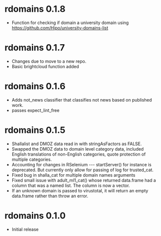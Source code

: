 # rdomains 0.1.8

* Function for checking if domain a university domain using https://github.com/Hipo/university-domains-list

# rdomains 0.1.7

* Changes due to move to a new repo.
* Basic brightcloud function added

# rdomains 0.1.6 

* Adds not_news classifier that classifies not news based on published work.
* passes expect_lint_free

# rdomains 0.1.5

* Shallalist and DMOZ data read in with stringAsFactors as FALSE.
* Swapped the DMOZ data to domain level category data, included English translations of non-English categories, quote protection of multiple categories.
* Accounting for changes in RSelenium --- startServer() for instance is deprecated. But currently only allow for passing of log for trusted_cat.
* Fixed bug in shalla_cat for multiple domain names arguments
* Fixed small issue with adult_ml1_cat() whose returned data.frame had a column that was a named list. The column is now a vector.
* If an unknown domain is passed to virustotal, it will return an empty data.frame rather than throw an error.

# rdomains 0.1.0

* Initial release
